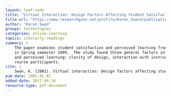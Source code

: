 ```yaml
---
layout: leaf-node
title: "Virtual Interaction: Design Factors Affecting Student Satisfaction and Pereceived Learning in Asynchronous Online Learning Courses"
title-url: "https://www.researchgate.net/profile/Karen_Swan3/publication/240443908_Virtual_Interaction_Design_Factors_Affecting_Student_Satisfaction_and_Perceived_Learning_in_Asynchronous_Online_Courses/links/548083750cf263ee1adf9962/Virtual-Interaction-Design-Factors-Affecting-Student-Satisfaction-and-Perceived-Learning-in-Asynchronous-Online-Courses.pdf"
author: "Karen Swan"
groups: technologies
categories: online-learning
topics: scholarly-readings
summary: >
    The paper examines student satisfaction and perceived learning from 73 SUNY Learning Network courses
    in Spring semester 1999.  The study found three general factors influenced students' satisfaction
    and perceived learning: clarity of design, interaction with instructors, and active discussion among
    course participants.
cite: |
    Swan, K. (2001). Virtual interaction: Design factors affecting student satisfaction and perceived learning in asynchronous online courses. Distance education, 22(2), 306-331.
pub-date: 2001-01-01
added-date: 2017-04-10
resource-type: pdf-document
---
```

